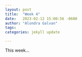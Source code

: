 ```yaml
---
layout: post
title:  "Week 4"
date:   2023-02-12 15:00:56 -0600
author: "Alondra Galvan"
tags:
categories: jekyll update

---
```


This week...
